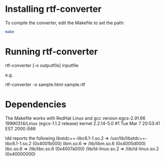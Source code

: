 Installing rtf-converter
========================

To compile the converter, edit the Makefile to set the path:

```bash
make
```


Running rtf-converter
=====================

rtf-converter [-o outputfile] inputfile

e.g.

rtf-converter -o sample.html sample.rtf

Dependencies
============
The Makefile works with RedHat Linux and 
gcc version egcs-2.91.66 19990314/Linux (egcs-1.1.2 release)
kernel 2.2.14-5.0 #1 Tue Mar 7 20:53:41 EST 2000 i586 

ldd reports the following 
libstdc++-libc6.1-1.so.2 => /usr/lib/libstdc++-libc6.1-1.so.2 (0x4001b000)
	libm.so.6 => /lib/libm.so.6 (0x4005d000)
	libc.so.6 => /lib/libc.so.6 (0x4007a000)
	/lib/ld-linux.so.2 => /lib/ld-linux.so.2 (0x40000000)
